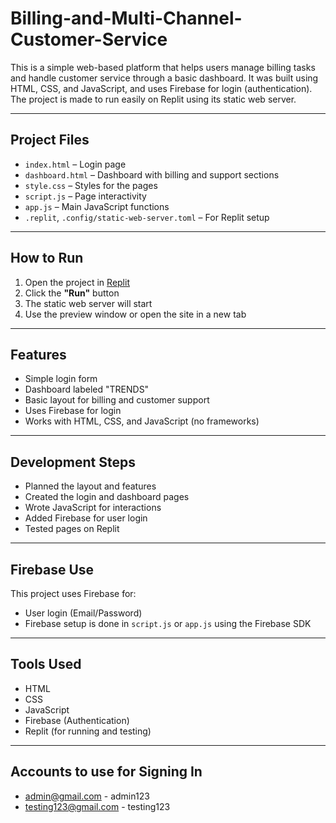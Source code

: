 # Billing-and-Multi-Channel-Customer-Service

This is a simple web-based platform that helps users manage billing tasks and handle customer service through a basic dashboard. It was built using HTML, CSS, and JavaScript, and uses Firebase for login (authentication). The project is made to run easily on Replit using its static web server.

---

## Project Files

- `index.html` – Login page  
- `dashboard.html` – Dashboard with billing and support sections  
- `style.css` – Styles for the pages  
- `script.js` – Page interactivity  
- `app.js` – Main JavaScript functions  
- `.replit`, `.config/static-web-server.toml` – For Replit setup

---

## How to Run

1. Open the project in [Replit](https://replit.com)  
2. Click the **"Run"** button  
3. The static web server will start  
4. Use the preview window or open the site in a new tab

---

## Features

- Simple login form  
- Dashboard labeled "TRENDS"  
- Basic layout for billing and customer support  
- Uses Firebase for login  
- Works with HTML, CSS, and JavaScript (no frameworks)

---

## Development Steps

- Planned the layout and features  
- Created the login and dashboard pages  
- Wrote JavaScript for interactions  
- Added Firebase for user login  
- Tested pages on Replit

---

## Firebase Use

This project uses Firebase for:

- User login (Email/Password)  
- Firebase setup is done in `script.js` or `app.js` using the Firebase SDK  

---

## Tools Used

- HTML  
- CSS  
- JavaScript  
- Firebase (Authentication)  
- Replit (for running and testing)

---

## Accounts to use for Signing In

- admin@gmail.com - admin123
- testing123@gmail.com - testing123
